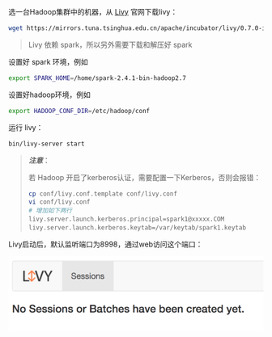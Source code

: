 选一台Hadoop集群中的机器，从 [Livy](http://livy.incubator.apache.org/) 官网下载livy：

```bash
wget https://mirrors.tuna.tsinghua.edu.cn/apache/incubator/livy/0.7.0-incubating/apache-livy-0.7.0-incubating-bin.zip
```

> Livy 依赖 spark，所以另外需要下载和解压好 spark

设置好 spark 环境，例如

```bash
export SPARK_HOME=/home/spark-2.4.1-bin-hadoop2.7
```

设置好hadoop环境，例如

```bash
export HADOOP_CONF_DIR=/etc/hadoop/conf
```

运行 livy：

```bash
bin/livy-server start
```

> ***注意***：
>
> 若 Hadoop 开启了kerberos认证，需要配置一下Kerberos，否则会报错：
>
> ```bash
> cp conf/livy.conf.template conf/livy.conf
> vi conf/livy.conf
> # 增加如下两行
> livy.server.launch.kerberos.principal=spark1@xxxxx.COM
> livy.server.launch.kerberos.keytab=/var/keytab/spark1.keytab
> ```

Livy启动后，默认监听端口为8998，通过web访问这个端口：

![image.png](images/bVbRPGk)

